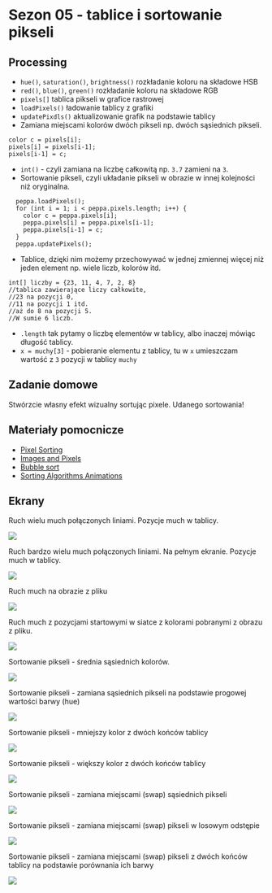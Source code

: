 # Sezon 05 - tablice i sortowanie pikseli

## Processing
- `hue()`, `saturation()`, `brightness()` rozkładanie koloru na składowe HSB
- `red()`, `blue()`, `green()` rozkładanie koloru na składowe RGB
- `pixels[]` tablica pikseli w grafice rastrowej
- `loadPixels()` ładowanie tablicy z grafiki
- `updatePixdls()` aktualizowanie grafik na podstawie tablicy
- Zamiana miejscami kolorów dwóch pikseli np. dwóch sąsiednich pikseli. 

```Processing
color c = pixels[i];
pixels[i] = pixels[i-1];
pixels[i-1] = c;  
```

- `int()` - czyli zamiana na liczbę całkowitą np. `3.7` zamieni na `3`.
- Sortowanie pikseli, czyli układanie pikseli w obrazie w innej kolejności niż oryginalna.

```Processing
  peppa.loadPixels();
  for (int i = 1; i < peppa.pixels.length; i++) {
    color c = peppa.pixels[i];
    peppa.pixels[i] = peppa.pixels[i-1];
    peppa.pixels[i-1] = c;
  }
  peppa.updatePixels();
```

- Tablice, dzięki nim możemy przechowywać w jednej zmiennej więcej niż jeden element np. wiele liczb, kolorów itd.

```Processing
int[] liczby = {23, 11, 4, 7, 2, 8} 
//tablica zawierające liczy całkowite, 
//23 na pozycji 0,
//11 na pozycji 1 itd. 
//aż do 8 na pozycji 5. 
//W sumie 6 liczb.
```

- `.length` tak pytamy o liczbę elementów w tablicy, albo inaczej mówiąc długość tablicy.
- `x = muchy[3]` - pobieranie elementu z tablicy, tu w `x` umieszczam wartość z `3` pozycji w tablicy `muchy`

## Zadanie domowe
Stwórzcie własny efekt wizualny sortując pixele. Udanego sortowania!

## Materiały pomocnicze
- [Pixel Sorting](http://satyarth.me/articles/pixel-sorting/)
- [Images and Pixels](https://processing.org/tutorials/pixels/)
- [Bubble sort](https://en.wikipedia.org/wiki/Bubble_sort)
- [Sorting Algorithms Animations](https://www.toptal.com/developers/sorting-algorithms)

## Ekrany 

Ruch wielu much połączonych liniami. Pozycje much w tablicy.

![](e07_Tablica_TakToSieRobiPoprawnieZLiniamiOgraniczone.png)

Ruch bardzo wielu much połączonych liniami. Na pełnym ekranie. Pozycje much w tablicy.

![](e08_Tablica_N_Much.png)

Ruch much na obrazie z pliku

![](e09_Tablica_N_Much_na_obrazie.png)

Ruch much z pozycjami startowymi w siatce z kolorami pobranymi z obrazu z pliku.

![](e10_Tablica_N_Much_Z_Obrazu_Final_Opt.png)

Sortowanie pikseli - średnia sąsiednich kolorów. 

![](e11_SortowaniePikseli01.png)

Sortowanie pikseli - zamiana sąsiednich pikseli na podstawie progowej wartości barwy (hue) 

![](e12_SortowaniePikseli01HUE.png)

Sortowanie pikseli - mniejszy kolor z dwóch końców tablicy 

![](e13_SortowaniePiksel_min.png)

Sortowanie pikseli - większy kolor z dwóch końców tablicy 

![](e14_SortowaniePiksel_max.png)

Sortowanie pikseli - zamiana miejscami (swap) sąsiednich pikseli 

![](e15_SortowaniePiksel_swap.png)

Sortowanie pikseli - zamiana miejscami (swap) pikseli w losowym odstępie   

![](e17_SortowaniePiksel_swap_rand_odstep.png)

Sortowanie pikseli - zamiana miejscami (swap) pikseli z dwóch końców tablicy na podstawie porównania ich barwy

![](e19_SortowaniePiksel_if_hue.png)



